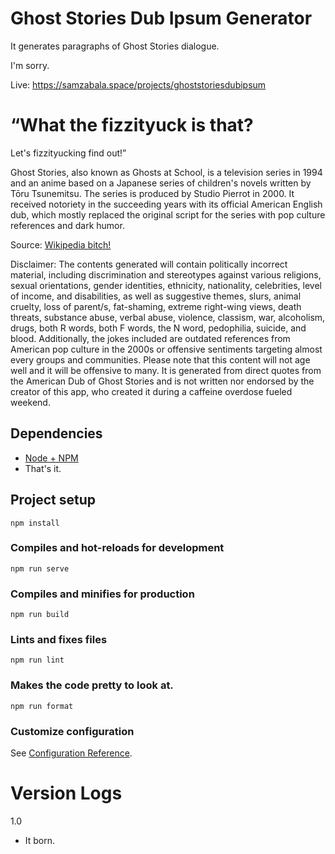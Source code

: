 # Ghost Stories Dub Ipsum Generator

It generates paragraphs of Ghost Stories dialogue.

I'm sorry.

Live: https://samzabala.space/projects/ghoststoriesdubipsum

# “What the fizzityuck is that?

Let's fizzityucking find out!”

Ghost Stories, also known as Ghosts at School, is a television series in 1994 and an anime based on a Japanese series of children's novels written by Tōru Tsunemitsu. The series is produced by Studio Pierrot in 2000. It received notoriety in the succeeding years with its official American English dub, which mostly replaced the original script for the series with pop culture references and dark humor.

Source: [Wikipedia bitch!](<https://en.wikipedia.org/wiki/Ghost_Stories_(Japanese_TV_series)>)

Disclaimer: The contents generated will contain politically incorrect material, including discrimination and stereotypes against various religions, sexual orientations, gender identities, ethnicity, nationality, celebrities, level of income, and disabilities, as well as suggestive themes, slurs, animal cruelty, loss of parent/s, fat-shaming, extreme right-wing views, death threats, substance abuse, verbal abuse, violence, classism, war, alcoholism, drugs, both R words, both F words, the N word, pedophilia, suicide, and blood. Additionally, the jokes included are outdated references from American pop culture in the 2000s or offensive sentiments targeting almost every groups and communities. Please note that this content will not age well and it will be offensive to many. It is generated from direct quotes from the American Dub of Ghost Stories and is not written nor endorsed by the creator of this app, who created it during a caffeine overdose fueled weekend.

## Dependencies

-   [Node + NPM](https://nodejs.dev/en/learn/how-to-install-nodejs/)
-   That's it.

## Project setup

```
npm install
```

### Compiles and hot-reloads for development

```
npm run serve
```

### Compiles and minifies for production

```
npm run build
```

### Lints and fixes files

```
npm run lint
```

### Makes the code pretty to look at.

```
npm run format
```

### Customize configuration

See [Configuration Reference](https://cli.vuejs.org/config/).

# Version Logs

1.0

-   It born.
